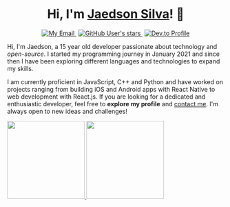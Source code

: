 <h1 align="center">Hi, I'm <a href="https://instagram.com/jaedsonpys">Jaedson Silva</a>! 👋</h1>

<p align="center">
    <a href="mailto:jaedson.dev@proton.me">
       <img alt="My Email" src="https://img.shields.io/static/v1?label=Email&message=Contact me!&color=green&logo=dev.to">
    </a>
    <a href="" style="margin-right: 5px; margin-left: 5px">
       <img alt="GitHub User's stars" src="https://img.shields.io/github/stars/jaedsonpys?style=social">
    </a>
    <a href="https://dev.to/jaedsonpys">
       <img alt="Dev.to Profile" src="https://img.shields.io/static/v1?label=DEV.to&message=Read Articles&color=green&logo=dev.to">
    </a>
</p>

Hi, I'm Jaedson, a 15 year old developer passionate about technology and *open-source*. I started my programming journey in January 2021 and since then I have been exploring different languages and technologies to expand my skills.

I am currently proficient in JavaScript, C++ and Python and have worked on projects ranging from building iOS and Android apps with React Native to web development with React.js. If you are looking for a dedicated and enthusiastic developer, feel free to **explore my profile** and [contact me](mailto:jaedson.dev@proton.me). I'm always open to new ideas and challenges!

<a href="https://github.com/jaedsonpys">
    <img height="180em" src="https://github-readme-stats-sigma-five.vercel.app/api/top-langs/?username=jaedsonpys&theme=radical&layout=compact" />
    <img height="180em" src="https://github-readme-streak-stats.herokuapp.com/?user=jaedsonpys&theme=radical&hide_border=false"/>
</a>
